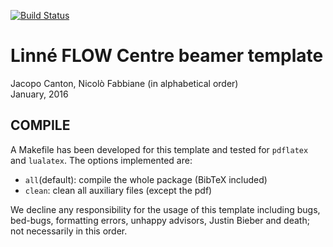 [![Build Status](https://travis-ci.org/nfabbiane/flowbeamer.svg?branch=master)](https://travis-ci.org/nfabbiane/flowbeamer/builds)

# Linné FLOW Centre beamer template

Jacopo Canton, Nicolò Fabbiane (in alphabetical order)<br /> 
January, 2016


## COMPILE
A Makefile has been developed for this template and tested for `pdflatex` and
`lualatex`. The options implemented are:

 - `all`(default): compile the whole package (BibTeX included)
 - `clean`:        clean all auxiliary files (except the pdf)


We decline any responsibility for the usage of this template including bugs,
bed-bugs, formatting errors, unhappy advisors, Justin Bieber and death; not 
necessarily in this order.
